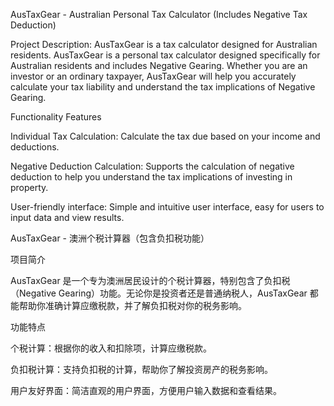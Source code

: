 AusTaxGear - Australian Personal Tax Calculator (Includes Negative Tax Deduction)

Project Description: AusTaxGear is a tax calculator designed for Australian residents.
AusTaxGear is a personal tax calculator designed specifically for Australian residents and includes Negative Gearing. Whether you are an investor or an ordinary taxpayer, AusTaxGear will help you accurately calculate your tax liability and understand the tax implications of Negative Gearing.

Functionality Features
 
Individual Tax Calculation: Calculate the tax due based on your income and deductions.

Negative Deduction Calculation: Supports the calculation of negative deduction to help you understand the tax implications of investing in property.

User-friendly interface: Simple and intuitive user interface, easy for users to input data and view results.


AusTaxGear - 澳洲个税计算器（包含负扣税功能）

项目简介

AusTaxGear 是一个专为澳洲居民设计的个税计算器，特别包含了负扣税（Negative Gearing）功能。无论你是投资者还是普通纳税人，AusTaxGear 都能帮助你准确计算应缴税款，并了解负扣税对你的税务影响。

功能特点

个税计算：根据你的收入和扣除项，计算应缴税款。

负扣税计算：支持负扣税的计算，帮助你了解投资房产的税务影响。

用户友好界面：简洁直观的用户界面，方便用户输入数据和查看结果。
